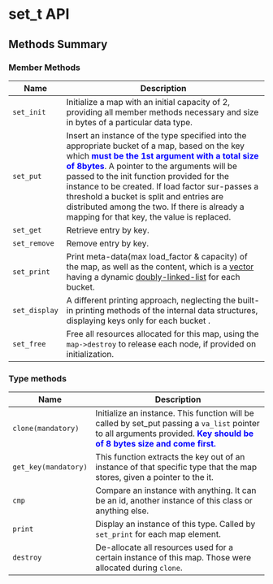 # set_t API

## Methods Summary

### Member Methods

| Name          | Description                                                                                                                      |
|---------------|----------------------------------------------------------------------------------------------------------------------------------|
| `set_init`    | Initialize a map with an initial capacity of 2, providing all member methods necessary and size in bytes of a particular data type.|
| `set_put`     | Insert an instance of the type specified into the appropriate bucket of a map, based on the key which <span style="font-weight: bold;color: blue;">must be the 1st argument with a total size of 8bytes</span>. A pointer to the arguments will be passed to the init function provided for the instance to be created. If load factor sur-passes a threshold a bucket is split and entries are distributed among the two. If there is already a mapping for that key, the value is replaced.|
| `set_get`     | Retrieve entry by key.            |
| `set_remove`  | Remove entry by key.      |
| `set_print`   | Print meta-data(max load_factor & capacity) of the map, as well as the content, which is a [vector](../vector_t/README.md) having a dynamic [doubly-linked-list](../list_t/README.md) for each bucket.|
| `set_display` | A different printing approach, neglecting the built-in printing methods of the internal data structures, displaying keys only for each bucket   .|
| `set_free`    | Free all resources allocated for this map, using the `map->destroy` to release each node, if provided on initialization. |

### Type methods

| Name              | Description                                                                                                           |
|------------------ |-----------------------------------------------------------------------------------------------------------------------|
| `clone(mandatory)`| Initialize an instance. This function will be called by set_put passing a `va_list` pointer to all arguments provided. <span style="font-weight: bold;color: blue;">Key should be of 8 bytes size and come first.</span>|
| `get_key(mandatory)`| This function extracts the key out of an instance of that specific type that the map stores, given a pointer to the it. |
| `cmp`             | Compare an instance with anything. It can be an id, another instance of this class or anything else.                          |
| `print`           | Display an instance of this type. Called by `set_print` for each map element.                                           |
| `destroy`         | De-allocate all resources used for a certain instance of this map. Those were allocated during `clone`.                |
